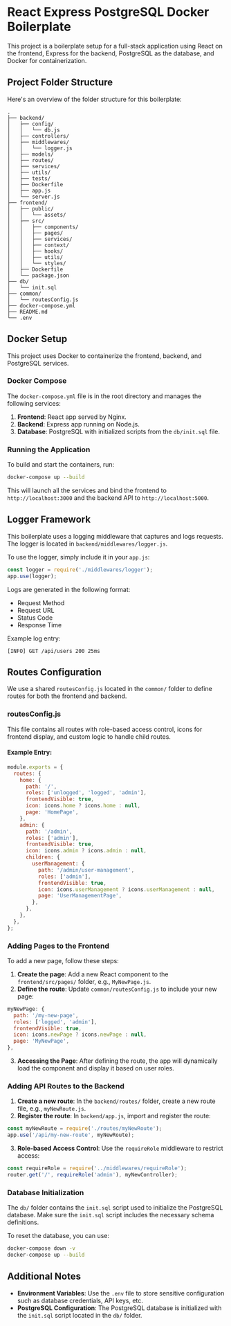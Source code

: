 
# React Express PostgreSQL Docker Boilerplate

This project is a boilerplate setup for a full-stack application using React on the frontend, Express for the backend, PostgreSQL as the database, and Docker for containerization.

## Project Folder Structure

Here's an overview of the folder structure for this boilerplate:

```
.
├── backend/
│   ├── config/
│   │   └── db.js
│   ├── controllers/
│   ├── middlewares/
│   │   └── logger.js
│   ├── models/
│   ├── routes/
│   ├── services/
│   ├── utils/
│   ├── tests/
│   ├── Dockerfile
│   ├── app.js
│   └── server.js
├── frontend/
│   ├── public/
│   │   └── assets/
│   ├── src/
│   │   ├── components/
│   │   ├── pages/
│   │   ├── services/
│   │   ├── context/
│   │   ├── hooks/
│   │   ├── utils/
│   │   └── styles/
│   ├── Dockerfile
│   └── package.json
├── db/
│   └── init.sql
├── common/
│   └── routesConfig.js
├── docker-compose.yml
├── README.md
└── .env
```

## Docker Setup

This project uses Docker to containerize the frontend, backend, and PostgreSQL services.

### Docker Compose

The `docker-compose.yml` file is in the root directory and manages the following services:

1. **Frontend**: React app served by Nginx.
2. **Backend**: Express app running on Node.js.
3. **Database**: PostgreSQL with initialized scripts from the `db/init.sql` file.

### Running the Application

To build and start the containers, run:

```bash
docker-compose up --build
```

This will launch all the services and bind the frontend to `http://localhost:3000` and the backend API to `http://localhost:5000`.

## Logger Framework

This boilerplate uses a logging middleware that captures and logs requests. The logger is located in `backend/middlewares/logger.js`.

To use the logger, simply include it in your `app.js`:

```js
const logger = require('./middlewares/logger');
app.use(logger);
```

Logs are generated in the following format:
- Request Method
- Request URL
- Status Code
- Response Time

Example log entry:

```
[INFO] GET /api/users 200 25ms
```

## Routes Configuration

We use a shared `routesConfig.js` located in the `common/` folder to define routes for both the frontend and backend.

### routesConfig.js

This file contains all routes with role-based access control, icons for frontend display, and custom logic to handle child routes.

#### Example Entry:

```js
module.exports = {
  routes: {
    home: {
      path: '/',
      roles: ['unlogged', 'logged', 'admin'],
      frontendVisible: true,
      icon: icons.home ? icons.home : null,
      page: 'HomePage',
    },
    admin: {
      path: '/admin',
      roles: ['admin'],
      frontendVisible: true,
      icon: icons.admin ? icons.admin : null,
      children: {
        userManagement: {
          path: '/admin/user-management',
          roles: ['admin'],
          frontendVisible: true,
          icon: icons.userManagement ? icons.userManagement : null,
          page: 'UserManagementPage',
        },
      },
    },
  },
};
```

### Adding Pages to the Frontend

To add a new page, follow these steps:

1. **Create the page**: Add a new React component to the `frontend/src/pages/` folder, e.g., `MyNewPage.js`.
2. **Define the route**: Update `common/routesConfig.js` to include your new page:

```js
myNewPage: {
  path: '/my-new-page',
  roles: ['logged', 'admin'],
  frontendVisible: true,
  icon: icons.newPage ? icons.newPage : null,
  page: 'MyNewPage',
},
```

3. **Accessing the Page**: After defining the route, the app will dynamically load the component and display it based on user roles.

### Adding API Routes to the Backend

1. **Create a new route**: In the `backend/routes/` folder, create a new route file, e.g., `myNewRoute.js`.
2. **Register the route**: In `backend/app.js`, import and register the route:

```js
const myNewRoute = require('./routes/myNewRoute');
app.use('/api/my-new-route', myNewRoute);
```

3. **Role-based Access Control**: Use the `requireRole` middleware to restrict access:

```js
const requireRole = require('../middlewares/requireRole');
router.get('/', requireRole('admin'), myNewController);
```

### Database Initialization

The `db/` folder contains the `init.sql` script used to initialize the PostgreSQL database. Make sure the `init.sql` script includes the necessary schema definitions.

To reset the database, you can use:

```bash
docker-compose down -v
docker-compose up --build
```

## Additional Notes

- **Environment Variables**: Use the `.env` file to store sensitive configuration such as database credentials, API keys, etc.
- **PostgreSQL Configuration**: The PostgreSQL database is initialized with the `init.sql` script located in the `db/` folder.
